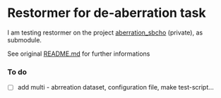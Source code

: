 
# Restormer for de-aberration task

I am testing restormer on the project [aberration_sbcho](https://github.com/chhyyi/aberration_sbcho) (private), as submodule.  

See original [README.md](https://github.com/swz30/Restormer/blob/main/README.md) for further informations

### To do 
- [ ] add multi - abrreation dataset, configuration file, make test-script...
